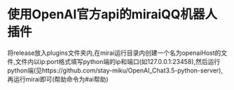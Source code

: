 # 使用OpenAI官方api的miraiQQ机器人插件

将release放入plugins文件夹内,在mirai运行目录内创建一个名为openaiHost的文件,文件内以ip:port格式填写python端的ip和端口(如127.0.0.1:23458),然后运行python端(见https://github.com/stay-miku/OpenAI_Chat3.5-python-server),再运行mirai即可(帮助命令为#ai帮助)

